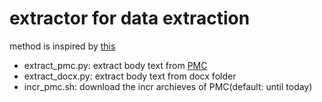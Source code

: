 # extractor for data extraction

method is inspired by [this](http://etienned.github.io/posts/extract-text-from-word-docx-simply/)

- extract_pmc.py:  extract body text from [PMC](ftp.ncbi.nlm.nih.gov/pub/pmc)
- extract_docx.py: extract body text from docx folder
- incr_pmc.sh:     download the incr archieves of PMC(default: until today)